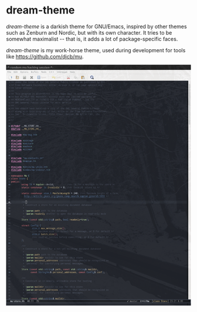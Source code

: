 # dream-theme

*dream-theme* is a darkish theme for GNU/Emacs, inspired by other themes such as Zenburn and Nordic,
but with its own character. It tries to be somewhat maximalist -- that is, it adds a lot of
package-specific faces.

*dream-theme* is my work-horse theme, used during development for tools like https://github.com/djcb/mu.

![dream-theme-screenshot](https://github.com/djcb/dream-theme/blob/master/dream-theme-screenshot.png)

